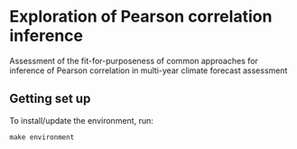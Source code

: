 # Exploration of Pearson correlation inference
Assessment of the fit-for-purposeness of common approaches for inference of Pearson correlation in multi-year climate forecast assessment

## Getting set up
To install/update the environment, run:
```
make environment
```
